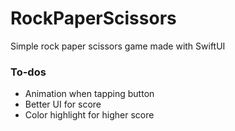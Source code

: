 # RockPaperScissors
Simple rock paper scissors game made with SwiftUI

### To-dos
- Animation when tapping button
- Better UI for score
- Color highlight for higher score